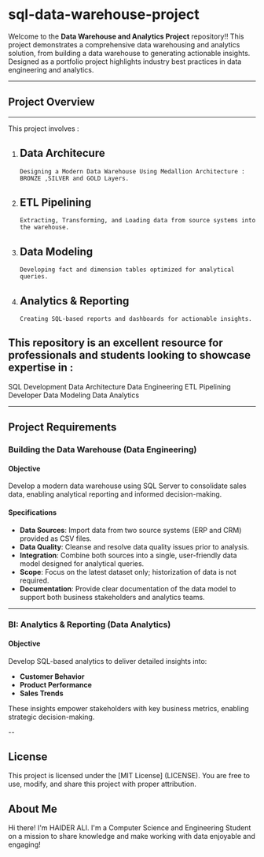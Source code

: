  # sql-data-warehouse-project

 Welcome to the **Data Warehouse and Analytics Project** repository!!
 This project demonstrates a comprehensive data warehousing and analytics solution, from building a data warehouse to generating actionable insights. Designed as a portfolio project highlights industry best practices in data engineering and analytics.  

---
## Project Overview
---
This project involves :
   1. ## Data Architecure
          Designing a Modern Data Warehouse Using Medallion Architecture :  BRONZE ,SILVER and GOLD Layers.
   2. ## ETL Pipelining
          Extracting, Transforming, and Loading data from source systems into the warehouse.     
   3. ## Data Modeling
          Developing fact and dimension tables optimized for analytical queries.
   4. ## Analytics & Reporting
          Creating SQL-based reports and dashboards for actionable insights.

## This repository is an excellent resource for professionals and students looking to showcase expertise in :

   SQL Development
   Data Architecture
   Data Engineering
   ETL Pipelining Developer
   Data Modeling
   Data Analytics

 ---
   
## Project Requirements

### Building the Data Warehouse (Data Engineering)

#### Objective
Develop a modern data warehouse using SQL Server to consolidate sales data, enabling analytical reporting and informed decision-making.

#### Specifications
- **Data Sources**: Import data from two source systems (ERP and CRM) provided as CSV files.
- **Data Quality**: Cleanse and resolve data quality issues prior to analysis.
- **Integration**: Combine both sources into a single, user-friendly data model designed for analytical queries.
- **Scope**: Focus on the latest dataset only; historization of data is not required.
- **Documentation**: Provide clear documentation of the data model to support both business stakeholders and analytics teams.

---

### BI: Analytics & Reporting (Data Analytics)

#### Objective
Develop SQL-based analytics to deliver detailed insights into:
- **Customer Behavior**
- **Product Performance**
- **Sales Trends**

These insights empower stakeholders with key business metrics, enabling strategic decision-making.

--

## License
This project is licensed under the [MIT License] (LICENSE). You are free to use, modify, and share this project with proper attribution.

## About Me

Hi there! I'm HAIDER ALI. I'm a Computer Science and Engineering Student on a mission to share knowledge and make working with data enjoyable and engaging!
